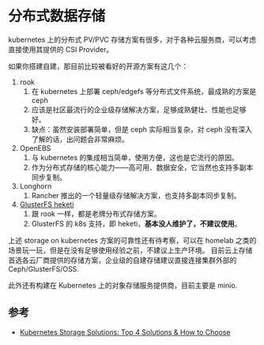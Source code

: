 # 分布式数据存储

kubernetes 上的分布式 PV/PVC 存储方案有很多，对于各种云服务商，可以考虑直接使用其提供的 CSI Provider。

如果你搭建自建，那目前比较被看好的开源方案有这几个：

1. rook
   1. 在 kubernetes 上部署 ceph/edgefs 等分布式文件系统，最成熟的方案是 ceph
   2. 应该是社区最流行的企业级存储解决方案，足够成熟健壮、性能也足够好。
   3. 缺点：虽然安装部署简单，但是 ceph 实际相当复杂，对 ceph 没有深入了解的话，出问题会非常麻烦。
2. OpenEBS
   1. 与 kubernetes 的集成相当简单，使用方便，这也是它流行的原因。
   2. 作为分布式存储的核心能力——高可用、数据安全，它当然也支持多副本同步复制。
3. Longhorn
   1. Rancher 推出的一个轻量级存储解决方案，也支持多副本同步复制。
4. [GlusterFS heketi](https://github.com/heketi/heketi/)
   1. 跟 rook 一样，都是老牌分布式存储方案。
   2. GlusterFS 的 k8s 支持，即 heketi，**基本没人维护了，不建议使用**。

上述 storage on kubernetes 方案的可靠性还有待考察，可以在 homelab 之类的场景玩一玩，但是在没有足够使用经验之前，不建议上生产环境。
目前云上存储首选各云厂商提供的存储方案，企业级的自建存储建议直接连接集群外部的 Ceph/GlusterFS/OSS.

此外还有构建在 Kubernetes 上的对象存储服务提供商，目前主要是 minio.

## 参考

- [Kubernetes Storage Solutions: Top 4 Solutions & How to Choose](https://cloudian.com/guides/kubernetes-storage/kubernetes-storage-solutions-top-4-solutions-how-to-choose/)
